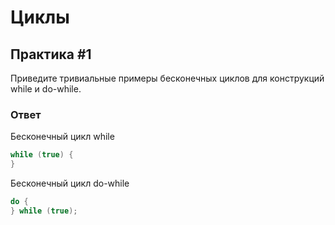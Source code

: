 # Циклы

## Практика #1

Приведите тривиальные примеры бесконечных циклов для конструкций while и do-while.

### Ответ

Бесконечный цикл while

```java
while (true) {
}
```

Бесконечный цикл do-while

```java
do {
} while (true);
```
